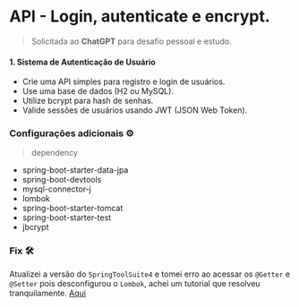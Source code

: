 # API - Login, autenticate e encrypt.

> Solicitada ao **ChatGPT** para desafio pessoal e estudo.

#### 1. **Sistema de Autenticação de Usuário**
-   Crie uma API simples para registro e login de usuários.
-   Use uma base de dados (H2 ou MySQL).
-   Utilize bcrypt para hash de senhas.
-   Valide sessões de usuários usando JWT (JSON Web Token).

### Configurações adicionais ⚙️
> dependency

 - <artifactId>spring-boot-starter-data-jpa</artifactId>
 - <artifactId>spring-boot-devtools</artifactId>
 - <artifactId>mysql-connector-j</artifactId>
 - <artifactId>lombok</artifactId>
 - <artifactId>spring-boot-starter-tomcat</artifactId>
 - <artifactId>spring-boot-starter-test</artifactId>
 - <artifactId>jbcrypt</artifactId>


### Fix 🛠️

Atualizei a versão do `SpringToolSuite4` e tomei erro ao acessar os `@Getter` e `@Setter` pois desconfigurou o `Lombok`, achei um tutorial que resolveu tranquilamente. [Aqui](https://dicasdeprogramacao.com.br/como-configurar-o-lombok-no-eclipse/)
